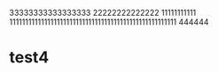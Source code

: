 33333333333333333
22222222222222
11111111111
11111111111111111111111111111111111111111111111111111
444444

# test4

